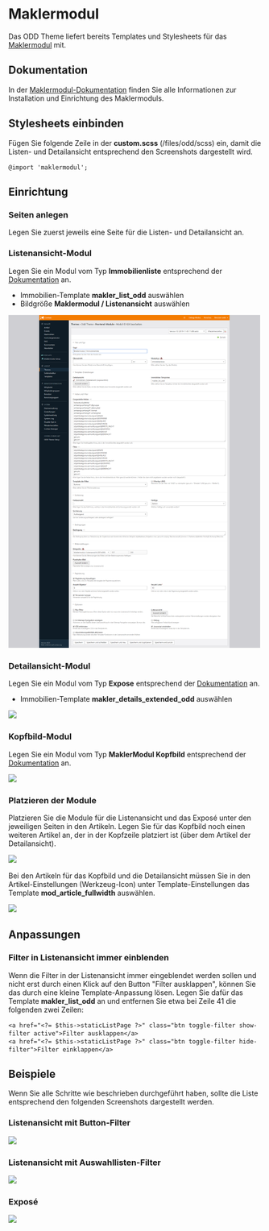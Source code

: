 
# Maklermodul

Das ODD Theme liefert bereits Templates und Stylesheets für das [Maklermodul](https://www.maklermodul.de/) mit.

## Dokumentation

In der [Maklermodul-Dokumentation](https://docs.pdir.de/#/maklermodul/index) finden Sie alle Informationen zur Installation und Einrichtung des Maklermoduls.

## Stylesheets einbinden

Fügen Sie folgende Zeile in der **custom.scss** (/files/odd/scss) ein, damit die Listen- und Detailansicht entsprechend den Screenshots dargestellt wird.

```
@import 'maklermodul';
```

## Einrichtung

### Seiten anlegen

Legen Sie zuerst jeweils eine Seite für die Listen- und Detailansicht an.

### Listenansicht-Modul

Legen Sie ein Modul vom Typ **Immobilienliste** entsprechend der [Dokumentation](https://docs.pdir.de/#/maklermodul/einrichtung) an.

* Immobilien-Template **makler_list_odd** auswählen
* Bildgröße **Maklermodul / Listenansicht** auswählen

<img src="../_images/odd-theme/module/oddtheme_maklermodul_modul_listenansicht.png" style="max-width:500px;">

### Detailansicht-Modul

Legen Sie ein Modul vom Typ **Expose** entsprechend der [Dokumentation](https://docs.pdir.de/#/maklermodul/einrichtung) an.

* Immobilien-Template **makler_details_extended_odd** auswählen

<img src="/_images/odd-theme/module/oddtheme_maklermodul_modul_expose.png" style="max-width:500px;">

### Kopfbild-Modul

Legen Sie ein Modul vom Typ **MaklerModul Kopfbild** entsprechend der [Dokumentation](https://docs.pdir.de/#/maklermodul/kopfbild_mit_uberschrift) an.

<img src="/_images/odd-theme/module/oddtheme_maklermodul_modul_kopfbild.png" style="max-width:500px;">

### Platzieren der Module

Platzieren Sie die Module für die Listenansicht und das Exposé unter den jeweiligen Seiten in den Artikeln. Legen Sie für das Kopfbild noch einen weiteren Artikel an, der in der Kopfzeile platziert ist (über dem Artikel der Detailansicht).

<img src="/_images/odd-theme/module/oddtheme_maklermodul_artikel.png" style="max-width:500px;">

Bei den Artikeln für das Kopfbild und die Detailansicht müssen Sie in den Artikel-Einstellungen (Werkzeug-Icon) unter Template-Einstellungen das Template **mod_article_fullwidth** auswählen.

<img src="/_images/odd-theme/module/oddtheme_maklermodul_artikel_fullwidth.png" style="max-width:500px;">

## Anpassungen

### Filter in Listenansicht immer einblenden

Wenn die Filter in der Listenansicht immer eingeblendet werden sollen und nicht erst durch einen Klick auf den Button "Filter ausklappen", können Sie das durch eine kleine Template-Anpassung lösen. Legen Sie dafür das Template **makler_list_odd** an und entfernen Sie etwa bei Zeile 41 die folgenden zwei Zeilen:

```
<a href="<?= $this->staticListPage ?>" class="btn toggle-filter show-filter active">Filter ausklappen</a>
<a href="<?= $this->staticListPage ?>" class="btn toggle-filter hide-filter">Filter einklappen</a>
```

## Beispiele

Wenn Sie alle Schritte wie beschrieben durchgeführt haben, sollte die Liste entsprechend den folgenden Screenshots dargestellt werden.

### Listenansicht mit Button-Filter

<img src="/_images/odd-theme/module/oddtheme_maklermodul_liste_buttons.png">

### Listenansicht mit Auswahllisten-Filter

<img src="/_images/odd-theme/module/oddtheme_maklermodul_liste_selects.png">

### Exposé

<img src="/_images/odd-theme/module/oddtheme_maklermodul_details.png">
